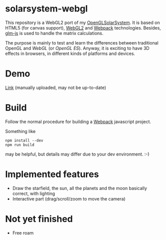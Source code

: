 # solarsystem-webgl
This repository is a WebGL2 port of my [OpenGLSolarSystem](https://github.com/brokencuph/OpenGLSolarSystem). It is based on HTML5 (for canvas support), [WebGL2](https://www.khronos.org/registry/webgl/specs/latest/2.0/) and [Webpack](https://webpack.js.org/) technologies. Besides, [glm-js](https://humbletim.github.io/glm-js/) is used to handle the matrix calculations.

The purpose is mainly to test and learn the differences between traditional OpenGL and *WebGL* (or *OpenGL ES*). Anyway, it is exciting to have 3D effects in browsers, in different kinds of platforms and devices.

# Demo
[Link](https://brokencuph.github.io/dist) (manually uploaded, may not be up-to-date)

# Build
Follow the normal procedure for building a [Webpack](https://webpack.js.org/guides/getting-started/) javascript project.

Something like
```
npm install --dev
npm run build
```
may be helpful, but details may differ due to your dev environment. :-)

# Implemented features
- Draw the starfield, the sun, all the planets and the moon basically correct, with lighting
- Interactive part (drag/scroll/zoom to move the camera)

# Not yet finished
- Free roam